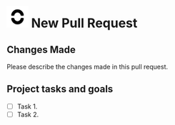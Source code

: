 
<h1> <img src="../web/icons/icon-512.png" height="48"> New Pull Request </h1>

## Changes Made

Please describe the changes made in this pull request.

## Project tasks and goals

- [ ] Task 1.
- [ ] Task 2.
